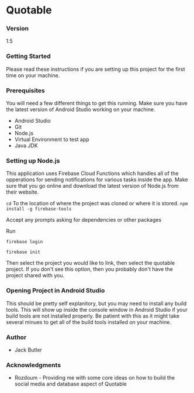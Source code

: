 # Quotable

### Version

1.5

### Getting Started

Please read these instructions if you are setting up this project for the first time on your machine.

### Prerequisites

You will need a few different things to get this running. Make sure you have the latest version of Android Studio working on your machine.

* Android Studio
* Git
* Node.js
* Virtual Environment to test app
* Java JDK

### Setting up Node.js

This application uses Firebase Cloud Functions which handles all of the opperations for sending notifications for various tasks inside the app. Make sure that you go online and download the latest version of Node.js from their website.

```cd``` To the location of where the project was cloned or where it is stored.
```npm install -g firebase-tools```

Accept any prompts asking for dependencies or other packages

Run

```
firebase login
```

```
firebase init
```

Then select the project you would like to link, then select the quotable project. If you don't see this option, then you probably don't have the project shared with you.

### Opening Project in Android Studio

This should be pretty self explanitory, but you may need to install any build tools. This will show up inside the console window in Android Studio if your build tools are not installed properly. Be patient with this as it might take several minues to get all of the build tools installed on your machine.

### Author

* Jack Butler

### Acknowledgments

* Rozdoum - Providing me with some core ideas on how to build the social media and database aspect of Quotable


